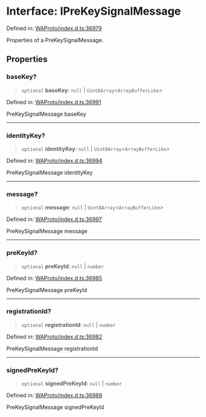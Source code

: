 # Interface: IPreKeySignalMessage

Defined in: [WAProto/index.d.ts:36979](https://github.com/Fokusdotid/Baileys/blob/d7495b24bcd136e35724329fba661cfcc0bc8eed/WAProto/index.d.ts#L36979)

Properties of a PreKeySignalMessage.

## Properties

### baseKey?

> `optional` **baseKey**: `null` \| `Uint8Array`\<`ArrayBufferLike`\>

Defined in: [WAProto/index.d.ts:36991](https://github.com/Fokusdotid/Baileys/blob/d7495b24bcd136e35724329fba661cfcc0bc8eed/WAProto/index.d.ts#L36991)

PreKeySignalMessage baseKey

***

### identityKey?

> `optional` **identityKey**: `null` \| `Uint8Array`\<`ArrayBufferLike`\>

Defined in: [WAProto/index.d.ts:36994](https://github.com/Fokusdotid/Baileys/blob/d7495b24bcd136e35724329fba661cfcc0bc8eed/WAProto/index.d.ts#L36994)

PreKeySignalMessage identityKey

***

### message?

> `optional` **message**: `null` \| `Uint8Array`\<`ArrayBufferLike`\>

Defined in: [WAProto/index.d.ts:36997](https://github.com/Fokusdotid/Baileys/blob/d7495b24bcd136e35724329fba661cfcc0bc8eed/WAProto/index.d.ts#L36997)

PreKeySignalMessage message

***

### preKeyId?

> `optional` **preKeyId**: `null` \| `number`

Defined in: [WAProto/index.d.ts:36985](https://github.com/Fokusdotid/Baileys/blob/d7495b24bcd136e35724329fba661cfcc0bc8eed/WAProto/index.d.ts#L36985)

PreKeySignalMessage preKeyId

***

### registrationId?

> `optional` **registrationId**: `null` \| `number`

Defined in: [WAProto/index.d.ts:36982](https://github.com/Fokusdotid/Baileys/blob/d7495b24bcd136e35724329fba661cfcc0bc8eed/WAProto/index.d.ts#L36982)

PreKeySignalMessage registrationId

***

### signedPreKeyId?

> `optional` **signedPreKeyId**: `null` \| `number`

Defined in: [WAProto/index.d.ts:36988](https://github.com/Fokusdotid/Baileys/blob/d7495b24bcd136e35724329fba661cfcc0bc8eed/WAProto/index.d.ts#L36988)

PreKeySignalMessage signedPreKeyId
